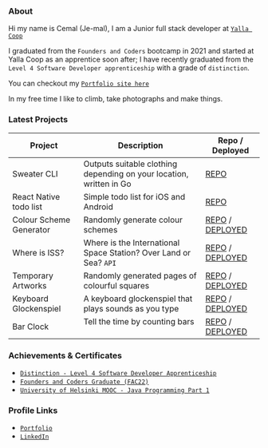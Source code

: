 ### About
Hi my name is Cemal (Je-mal), I am a Junior full stack developer at [`Yalla Coop`](https://github.com/yalla-coop/)

I graduated from the `Founders and Coders` bootcamp in 2021 and started at Yalla Coop as an apprentice soon after; I have recently graduated from the `Level 4 Software Developer apprenticeship` with a grade of `distinction`.

You can checkout my [`Portfolio site here`](https://cem.al)

In my free time I like to climb, take photographs and make things.

### Latest Projects

| Project                  | Description                                                  | Repo / Deployed                                                                                             |
|--------------------------|--------------------------------------------------------------|-------------------------------------------------------------------------------------------------------------|
| Sweater CLI | Outputs suitable clothing depending on your location, written in Go | [REPO](https://github.com/cemalokten/sweater-cli)
| React Native todo list  | Simple todo list for iOS and Android | [REPO](https://github.com/cemalokten/react-native-todo-list)
| Colour Scheme Generator | Randomly generate colour schemes | [REPO](https://github.com/cemalokten/mobile-colour-scheme-generator) / [DEPLOYED](https://cemalokten.github.io/mobile-colour-scheme-generator/)
| Where is ISS?       | Where is the International Space Station? Over Land or Sea? `API`       | [REPO](https://github.com/cemalokten/where-is-iss) / [DEPLOYED](https://cemalokten.github.io/where-is-iss/) |
| Temporary Artworks | Randomly generated pages of colourful squares                | [REPO](https://github.com/cemalokten/temporary-artworks) / [DEPLOYED](https://cemalokten.github.io/temporary-artworks/) |
| Keyboard Glockenspiel | A keyboard glockenspiel that plays sounds as you type        | [REPO](https://github.com/cemalokten/keyboard-glockenspiel) / [DEPLOYED](https://cemalokten.github.io/keyboard-glockenspiel/) |
| Bar Clock              | Tell the time by counting bars &nbsp;&nbsp;&nbsp;&nbsp;&nbsp;&nbsp;&nbsp;&nbsp;&nbsp;&nbsp;&nbsp;&nbsp;&nbsp;&nbsp;&nbsp;&nbsp;&nbsp;&nbsp;&nbsp;&nbsp;&nbsp;&nbsp;&nbsp;&nbsp;&nbsp;&nbsp;                              | [REPO](https://github.com/cemalokten/bar-clock) / [DEPLOYED](https://cemalokten.github.io/bar-clock/) |


### Achievements & Certificates
* [`Distinction - Level 4 Software Developer Apprenticeship`](https://www.bcs.org/develop-your-people/develop-your-team-or-organisation/digital-it-apprenticeships-for-your-team/offer-our-apprenticeships-standards/software-developer/)
* [`Founders and Coders Graduate (FAC22)`](https://www.foundersandcoders.com/)
* [`University of Helsinki MOOC - Java Programming Part 1`](https://certificates.mooc.fi/validate/xgg8x6qj2e)

### Profile Links

* [`Portfolio`](https://cem.al/)
* [`LinkedIn`](https://www.linkedin.com/in/cemal-okten/)
